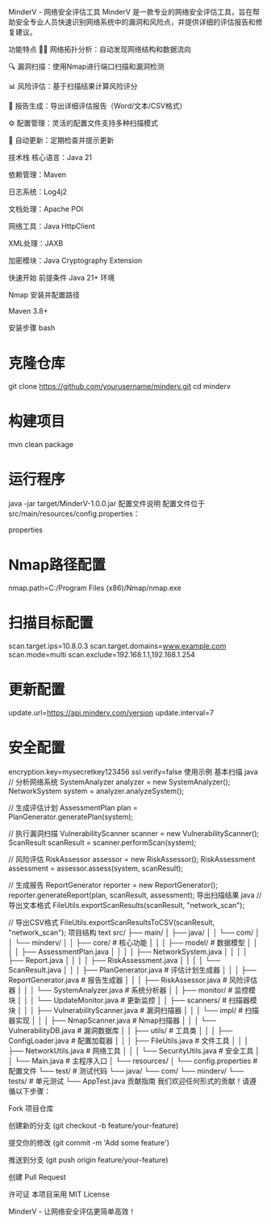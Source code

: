 MinderV - 网络安全评估工具
MinderV 是一款专业的网络安全评估工具，旨在帮助安全专业人员快速识别网络系统中的漏洞和风险点，并提供详细的评估报告和修复建议。

功能特点
🕵️‍♂️ 网络拓扑分析：自动发现网络结构和数据流向

🔍 漏洞扫描：使用Nmap进行端口扫描和漏洞检测

📊 风险评估：基于扫描结果计算风险评分

📄 报告生成：导出详细评估报告（Word/文本/CSV格式）

⚙️ 配置管理：灵活的配置文件支持多种扫描模式

🔄 自动更新：定期检查并提示更新

技术栈
核心语言：Java 21

依赖管理：Maven

日志系统：Log4j2

文档处理：Apache POI

网络工具：Java HttpClient

XML处理：JAXB

加密模块：Java Cryptography Extension

快速开始
前提条件
Java 21+ 环境

Nmap 安装并配置路径

Maven 3.8+

安装步骤
bash
# 克隆仓库
git clone https://github.com/yourusername/minderv.git
cd minderv

# 构建项目
mvn clean package

# 运行程序
java -jar target/MinderV-1.0.0.jar
配置文件说明
配置文件位于 src/main/resources/config.properties：

properties
# Nmap路径配置
nmap.path=C:/Program Files (x86)/Nmap/nmap.exe

# 扫描目标配置
scan.target.ips=10.8.0.3
scan.target.domains=www.example.com
scan.mode=multi
scan.exclude=192.168.1.1,192.168.1.254

# 更新配置
update.url=https://api.minderv.com/version
update.interval=7

# 安全配置
encryption.key=mysecretkey123456
ssl.verify=false
使用示例
基本扫描
java
// 分析网络系统
SystemAnalyzer analyzer = new SystemAnalyzer();
NetworkSystem system = analyzer.analyzeSystem();

// 生成评估计划
AssessmentPlan plan = PlanGenerator.generatePlan(system);

// 执行漏洞扫描
VulnerabilityScanner scanner = new VulnerabilityScanner();
ScanResult scanResult = scanner.performScan(system);

// 风险评估
RiskAssessor assessor = new RiskAssessor();
RiskAssessment assessment = assessor.assess(system, scanResult);

// 生成报告
ReportGenerator reporter = new ReportGenerator();
reporter.generateReport(plan, scanResult, assessment);
导出扫描结果
java
// 导出文本格式
FileUtils.exportScanResults(scanResult, "network_scan");

// 导出CSV格式
FileUtils.exportScanResultsToCSV(scanResult, "network_scan");
项目结构
text
src/
├── main/
│   ├── java/
│   │   └── com/
│   │       └── minderv/
│   │           ├── core/                   # 核心功能
│   │           │   ├── model/              # 数据模型
│   │           │   │   ├── AssessmentPlan.java
│   │           │   │   ├── NetworkSystem.java
│   │           │   │   ├── Report.java
│   │           │   │   ├── RiskAssessment.java
│   │           │   │   └── ScanResult.java
│   │           │   ├── PlanGenerator.java  # 评估计划生成器
│   │           │   ├── ReportGenerator.java # 报告生成器
│   │           │   ├── RiskAssessor.java   # 风险评估器
│   │           │   └── SystemAnalyzer.java # 系统分析器
│   │           ├── monitor/                # 监控模块
│   │           │   └── UpdateMonitor.java  # 更新监控
│   │           ├── scanners/               # 扫描器模块
│   │           │   ├── VulnerabilityScanner.java # 漏洞扫描器
│   │           │   └── impl/               # 扫描器实现
│   │           │       ├── NmapScanner.java # Nmap扫描器
│   │           │       └── VulnerabilityDB.java # 漏洞数据库
│   │           ├── utils/                  # 工具类
│   │           │   ├── ConfigLoader.java   # 配置加载器
│   │           │   ├── FileUtils.java      # 文件工具
│   │           │   ├── NetworkUtils.java   # 网络工具
│   │           │   └── SecurityUtils.java  # 安全工具
│   │           └── Main.java               # 主程序入口
│   └── resources/
│       └── config.properties               # 配置文件
└── test/                                   # 测试代码
    └── java/
        └── com/
            └── minderv/
                └── tests/                  # 单元测试
                    └── AppTest.java
贡献指南
我们欢迎任何形式的贡献！请遵循以下步骤：

Fork 项目仓库

创建新的分支 (git checkout -b feature/your-feature)

提交你的修改 (git commit -m 'Add some feature')

推送到分支 (git push origin feature/your-feature)

创建 Pull Request

许可证
本项目采用 MIT License

MinderV - 让网络安全评估更简单高效！
